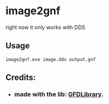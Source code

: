 # image2gnf
 
right now it only works with DDS


## Usage
`image2gnf.exe image.dds output.gnf`

## Credits:
* ### made with the lib: [GFDLibrary](https://github.com/TGEnigma/GFD-Studio).
